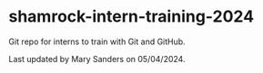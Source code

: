 # shamrock-intern-training-2024

Git repo for interns to train with Git and GitHub.

Last updated by Mary Sanders on 05/04/2024.
